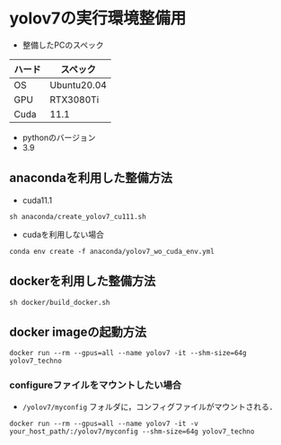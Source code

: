 # yolov7の実行環境整備用

- 整備したPCのスペック

|ハード|スペック|
| ---|---|
| OS   | Ubuntu20.04 |
| GPU  | RTX3080Ti |
| Cuda | 11.1 |

- pythonのバージョン
- 3.9

## anacondaを利用した整備方法

- cuda11.1
```
sh anaconda/create_yolov7_cu111.sh
```

- cudaを利用しない場合
```
conda env create -f anaconda/yolov7_wo_cuda_env.yml
```

## dockerを利用した整備方法
```
sh docker/build_docker.sh
```

## docker imageの起動方法
```
docker run --rm --gpus=all --name yolov7 -it --shm-size=64g yolov7_techno
```

### configureファイルをマウントしたい場合
- `/yolov7/myconfig` フォルダに，コンフィグファイルがマウントされる．
```
docker run --rm --gpus=all --name yolov7 -it -v your_host_path/:/yolov7/myconfig --shm-size=64g yolov7_techno
```